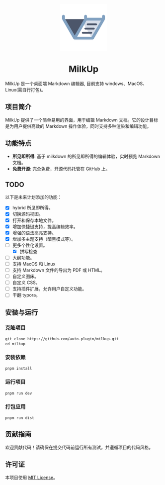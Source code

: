 <div align="center">
  <img src="./src/renderer/public/logo.svg" alt="MilkUp Logo" width="150"> 
  <h1>MilkUp</h1>
</div>

MilkUp 是一个桌面端 Markdown 编辑器, 目前支持 windows、MacOS、Linux(需自行打包)。

## 项目简介

MilkUp 提供了一个简单易用的界面，用于编辑 Markdown 文档。它的设计目标是为用户提供高效的 Markdown 操作体验，同时支持多种渲染和编辑功能。

## 功能特点

* **所见即所得**: 基于 milkdown 的所见即所得的编辑体验，实时预览 Markdown 文档。
* **免费开源**: 完全免费，开源代码托管在 GitHub 上。

## TODO

以下是未来计划添加的功能：

* [x] hybrid 所见即所得。
* [x] 切换源码视图。
* [x] 打开和保存本地文件。
* [x] 增加快捷键支持，提高编辑效率。
* [x] 增强的语法高亮支持。
* [x] 增加多主题支持（暗黑模式等）。
* [ ] 更多个性化设置。
  * [x] 拼写检查
* [ ] 大纲功能。
* [ ] 支持 MacOS 和 Linux
* [ ] 支持 Markdown 文件的导出为 PDF 或 HTML。
* [ ] 自定义图床。
* [ ] 自定义 CSS。
* [ ] 支持插件扩展，允许用户自定义功能。
* [ ] 干翻 typora。

## 安装与运行

### 克隆项目

```Shell
git clone https://github.com/auto-plugin/milkup.git
cd milkup
```

### 安装依赖

```Shell
pnpm install
```

### 运行项目

```Shell
pnpm run dev
```

### 打包应用

```Shell
pnpm run dist
```

## 贡献指南

欢迎贡献代码！请确保在提交代码前运行所有测试，并遵循项目的代码风格。

## 许可证

本项目使用 [MIT License](LICENSE)。
